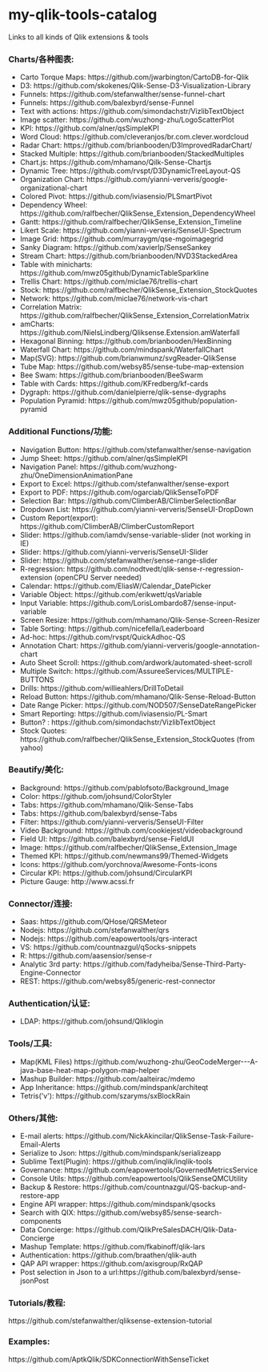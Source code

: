 # my-qlik-tools-catalog
Links to all kinds of Qlik extensions &amp; tools


<h3>Charts/各种图表:</h3>		
<ul>
<li>Carto Torque Maps:		https://github.com/jwarbington/CartoDB-for-Qlik				</li>
<li>D3:						https://github.com/skokenes/Qlik-Sense-D3-Visualization-Library		</li>
<li>Funnels:				https://github.com/stefanwalther/sense-funnel-chart		</li>
<li>Funnels:				https://github.com/balexbyrd/sense-Funnel		</li>
<li>Text with actions:		https://github.com/simondachstr/VizlibTextObject		</li>
<li>Image scatter:			https://github.com/wuzhong-zhu/LogoScatterPlot		</li>
<li>KPI:					https://github.com/alner/qsSimpleKPI		</li>
<li>Word Cloud:				https://github.com/cleveranjos/br.com.clever.wordcloud			</li>
<li>Radar Chart:			https://github.com/brianbooden/D3ImprovedRadarChart/			</li>
<li>Stacked Multiple:		https://github.com/brianbooden/StackedMultiples		</li>
<li>Chart.js:				https://github.com/mhamano/Qilk-Sense-Chartjs		</li>
<li>Dynamic Tree:			https://github.com/rvspt/D3DynamicTreeLayout-QS		</li>	
<li>Organization Chart:		https://github.com/yianni-ververis/google-organizational-chart		</li>
<li>Colored Pivot:			https://github.com/iviasensio/PLSmartPivot		</li>
<li>Dependency Wheel:		https://github.com/ralfbecher/QlikSense_Extension_DependencyWheel		</li>
<li>Gantt:					https://github.com/ralfbecher/QlikSense_Extension_Timeline		</li>
<li>Likert Scale:					https://github.com/yianni-ververis/SenseUI-Spectrum		</li>
<li>Image Grid:				https://github.com/murraygm/qse-mgoimagegrid			</li>
<li>Sanky Diagram:			https://github.com/xavierlp/SenseSankey		</li>
<li>Stream Chart:			https://github.com/brianbooden/NVD3StackedArea	</li>	
<li>Table with minicharts:	https://github.com/mwz05github/DynamicTableSparkline		</li>
<li>Trellis Chart:			https://github.com/miclae76/trellis-chart		</li>
<li>Stock:					https://github.com/ralfbecher/QlikSense_Extension_StockQuotes		</li>
<li>Network:				https://github.com/miclae76/network-vis-chart		</li>
<li>Correlation Matrix:		https://github.com/ralfbecher/QlikSense_Extension_CorrelationMatrix		</li>
<li>amCharts:				https://github.com/NielsLindberg/Qliksense.Extension.amWaterfall				</li>
<li>Hexagonal Binning:		https://github.com/brianbooden/HexBinning		</li>
<li>Waterfall Chart:		https://github.com/mindspank/WaterfallChart		</li>
<li>Map(SVG):				https://github.com/brianwmunz/svgReader-QlikSense		</li>
<li>Tube Map:				https://github.com/websy85/sense-tube-map-extension		</li>
<li>Bee Swam:				https://github.com/brianbooden/BeeSwarm		</li>
<li>Table with Cards:		https://github.com/KFredberg/kf-cards		</li>
<li>Dygraph:				https://github.com/danielpierre/qlik-sense-dygraphs		</li>
<li>Population Pyramid:		https://github.com/mwz05github/population-pyramid		</li>
</ul>


<h3>Additional Functions/功能:</h3>
<ul>
<li>Navigation Button:		https://github.com/stefanwalther/sense-navigation		</li>
<li>Jump Sheet:				https://github.com/alner/qsSimpleKPI		</li>
<li>Navigation Panel:		https://github.com/wuzhong-zhu/OneDimensionAnimationPane		</li>
<li>Export to Excel:		https://github.com/stefanwalther/sense-export		</li>
<li>Export to PDF:			https://github.com/ogarciab/QlikSenseToPDF		</li>
<li>Selection Bar:			https://github.com/ClimberAB/ClimberSelectionBar		</li>
<li>Dropdown List:			https://github.com/yianni-ververis/SenseUI-DropDown		</li>
<li>Custom Report(export):	https://github.com/ClimberAB/ClimberCustomReport		</li>
<li>Slider:					https://github.com/iamdv/sense-variable-slider		(not working in IE)</li>
<li>Slider:					https://github.com/yianni-ververis/SenseUI-Slider		</li>
<li>Slider:         https://github.com/stefanwalther/sense-range-slider</li>
<li>R-regression:			https://github.com/nodtvedt/qlik-sense-r-regression-extension			(openCPU Server needed)	</li>
<li>Calendar:			https://github.com/EliasW/Calendar_DatePicker</li>
<li>Variable Object:		https://github.com/erikwett/qsVariable		</li>
<li>Input Variable:			https://github.com/LorisLombardo87/sense-input-variable		</li>
<li>Screen Resize:			https://github.com/mhamano/Qlik-Sense-Screen-Resizer			</li>
<li>Table Sorting:			https://github.com/nicefella/Leaderboard		</li>
<li>Ad-hoc:					https://github.com/rvspt/QuickAdhoc-QS		</li>
<li>Annotation Chart:		https://github.com/yianni-ververis/google-annotation-chart		</li>
<li>Auto Sheet Scroll:		https://github.com/ardwork/automated-sheet-scroll		</li>
<li>Multiple Switch:		https://github.com/AssureeServices/MULTIPLE-BUTTONS		</li>
<li>Drills:					https://github.com/willieahlers/DrillToDetail		</li>
<li>Reload Button:			https://github.com/mhamano/Qlik-Sense-Reload-Button		</li>
<li>Date Range Picker:		https://github.com/NOD507/SenseDateRangePicker		</li>
<li>Smart Reporting:		https://github.com/iviasensio/PL-Smart		</li>
<li>Button? :			https://github.com/simondachstr/VizlibTextObject	</li>
<li>Stock Quotes:			https://github.com/ralfbecher/QlikSense_Extension_StockQuotes   (from yahoo)</li>
</ul>



<h3>Beautify/美化:		</h3>
<ul>
<li>Background:				https://github.com/pablofsoto/Background_Image		</li>
<li>Color:					https://github.com/johsund/ColorStyler		</li>
<li>Tabs:					https://github.com/mhamano/Qlik-Sense-Tabs		</li>
<li>Tabs:					https://github.com/balexbyrd/sense-Tabs		</li>
<li>Filter:					https://github.com/yianni-ververis/SenseUI-Filter		</li>
<li>Video Background:		https://github.com/cookiejest/videobackground		</li>
<li>Field UI:				https://github.com/balexbyrd/sense-FieldUI		</li>
<li>Image:					https://github.com/ralfbecher/QlikSense_Extension_Image		</li>
<li>Themed KPI:				https://github.com/newmans99/Themed-Widgets		</li>
<li>Icons:					https://github.com/yorchnova/Awesome-Fonts-icons		</li>
<li>Circular KPI:			https://github.com/johsund/CircularKPI		</li>
<li>Picture Gauge:			http://www.acssi.fr		</li>
</ul>



<h3>Connector/连接:		</h3>
<ul>
<li>Saas:					https://github.com/QHose/QRSMeteor		</li>
<li>Nodejs:					https://github.com/stefanwalther/qrs		</li>
<li>Nodejs:					https://github.com/eapowertools/qrs-interact		</li>
<li>VS:						https://github.com/countnazgul/qSocks-snippets		</li>
<li>R:						https://github.com/aasensior/sense-r									</li>				
<li>Analytic 3rd party:		https://github.com/fadyheiba/Sense-Third-Party-Engine-Connector		</li>
<li>REST:					https://github.com/websy85/generic-rest-connector		</li>
</ul>



<h3>Authentication/认证:</h3>
<ul>
<li>LDAP:				https://github.com/johsund/Qliklogin</li>
</ul>





<h3>Tools/工具:		</h3>
<ul>
<li>Map(KML Files)			https://github.com/wuzhong-zhu/GeoCodeMerger---A-java-base-heat-map-polygon-map-helper		</li>
<li>Mashup Builder:			https://github.com/aalteirac/mdemo		</li>
<li>App Inheritance:		https://github.com/mindspank/architeqt</li>
<li>Tetris('v'):			https://github.com/szaryms/sxBlockRain</li>
</ul>




<h3>Others/其他:	</h3>	
<ul>
<li>E-mail alerts:			https://github.com/NickAkincilar/QlikSense-Task-Failure-Email-Alerts		</li>
<li>Serialize to Json:		https://github.com/mindspank/serializeapp		</li>
<li>Sublime Text(Plugin):	https://github.com/inqlik/inqlik-tools		</li>
<li>Governance:				https://github.com/eapowertools/GovernedMetricsService		</li>
<li>Console Utils:			https://github.com/eapowertools/QlikSenseQMCUtility		</li>
<li>Backup & Restore:			https://github.com/countnazgul/QS-backup-and-restore-app		</li>
<li>Engine API wrapper:		https://github.com/mindspank/qsocks		</li>
<li>Search with QIX:		https://github.com/websy85/sense-search-components		</li>
<li>Data Concierge:			https://github.com/QlikPreSalesDACH/Qlik-Data-Concierge		</li>
<li>Mashup Template:		https://github.com/fkabinoff/qlik-lars		</li>
<li>Authentication:			https://github.com/braathen/qlik-auth		</li>
<li>QAP API wrapper:		https://github.com/axisgroup/RxQAP</li>
<li>Post selection in Json to a url:https://github.com/balexbyrd/sense-jsonPost</li>
</ul>

<h3>Tutorials/教程:		</h3>
https://github.com/stefanwalther/qliksense-extension-tutorial	


<h3>Examples:</h3>
https://github.com/AptkQlik/SDKConnectionWithSenseTicket
